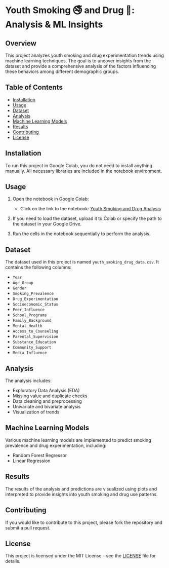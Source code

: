 # Youth Smoking 🚭 and Drug 💊: Analysis & ML Insights

## Overview

This project analyzes youth smoking and drug experimentation trends using machine learning techniques. The goal is to uncover insights from the dataset and provide a comprehensive analysis of the factors influencing these behaviors among different demographic groups.

## Table of Contents

- [Installation](#installation)
- [Usage](#usage)
- [Dataset](#dataset)
- [Analysis](#analysis)
- [Machine Learning Models](#machine-learning-models)
- [Results](#results)
- [Contributing](#contributing)
- [License](#license)

## Installation

To run this project in Google Colab, you do not need to install anything manually. All necessary libraries are included in the notebook environment.

## Usage

1. Open the notebook in Google Colab:
   - Click on the link to the notebook: [Youth Smoking and Drug Analysis](https://colab.research.google.com/drive/1ldzXAqUi5D9zAbZjJVHobEQIHJOvzK4X)

2. If you need to load the dataset, upload it to Colab or specify the path to the dataset in your Google Drive.

3. Run the cells in the notebook sequentially to perform the analysis.

## Dataset

The dataset used in this project is named `youth_smoking_drug_data.csv`. It contains the following columns:

- `Year`
- `Age_Group`
- `Gender`
- `Smoking_Prevalence`
- `Drug_Experimentation`
- `Socioeconomic_Status`
- `Peer_Influence`
- `School_Programs`
- `Family_Background`
- `Mental_Health`
- `Access_to_Counseling`
- `Parental_Supervision`
- `Substance_Education`
- `Community_Support`
- `Media_Influence`

## Analysis

The analysis includes:

- Exploratory Data Analysis (EDA)
- Missing value and duplicate checks
- Data cleaning and preprocessing
- Univariate and bivariate analysis
- Visualization of trends

## Machine Learning Models

Various machine learning models are implemented to predict smoking prevalence and drug experimentation, including:

- Random Forest Regressor
- Linear Regression

## Results

The results of the analysis and predictions are visualized using plots and interpreted to provide insights into youth smoking and drug use patterns.

## Contributing

If you would like to contribute to this project, please fork the repository and submit a pull request. 

## License

This project is licensed under the MIT License - see the [LICENSE](LICENSE) file for details.
